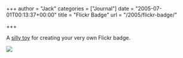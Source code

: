 +++
author = "Jack"
categories = ["Journal"]
date = "2005-07-01T00:13:37+00:00"
title = "Flickr Badge"
url = "/2005/flickr-badge/"

+++

A [silly toy][1] for creating your very own Flickr badge.

![][2]

 [1]: http://flagrantdisregard.com/flickr/badge.php
 [2]: /images/blog/flickr-badge.jpg